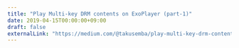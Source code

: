 ```yaml
---
title: "Play Multi-key DRM contents on ExoPlayer (part-1)"
date: 2019-04-15T00:00:00+09:00
draft: false
externalLink: "https://medium.com/@takusemba/play-multi-key-drm-contents-on-exoplayer-part-1-c660e4adcdf0"
---
```

